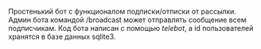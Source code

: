 Простенький бот с функционалом подписки/отписки от рассылки. Админ бота
командой /broadcast может отправлять сообщение всем подписчикам. Код
бота написан с помощью *telebot*, а id пользователей хранятся в базе
данных sqlite3.
